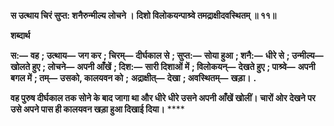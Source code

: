**स उत्थाय चिरं सुप्त: शनैरुन्मील्य लोचने ।** **दिशो विलोकयन्पाश्र्वे तमद्राक्षीदवस्थितम् ॥ ११॥** 

**शब्दार्थ** 

**स:—** **वह** **; उत्थाय—** **जग कर** **; चिरम्—** **दीर्घकाल से** **; सुप्त:—** **सोया हुआ** **; शनै:—** **धीरे से** **; उन्मील्य—** **खोलते हुए** **; लोचने—** **अपनी आँखें** **; दिश:—** **सारी दिशाओं में** **; विलोकयन्—** **देखते हुए** **; पाश्र्वे—** **अपनी बगल में** **; तम्—** **उसको, कालयवन को** **;** **अद्राक्षीत्—** **देखा** **; अवस्थितम्—** **खड़ा।** **.** 

**वह पुरुष दीर्घकाल तक सोने के बाद जागा था और धीरे धीरे उसने अपनी आँखें खोलीं।** **चारों ओर देखने पर उसे अपने पास ही कालयवन खड़ा हुआ दिखाई दिया।** **** 